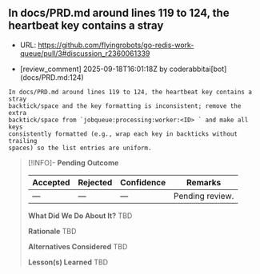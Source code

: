 ## In docs/PRD.md around lines 119 to 124, the heartbeat key contains a stray

- URL: https://github.com/flyingrobots/go-redis-work-queue/pull/3#discussion_r2360061339

- [review_comment] 2025-09-18T16:01:18Z by coderabbitai[bot] (docs/PRD.md:124)

```text
In docs/PRD.md around lines 119 to 124, the heartbeat key contains a stray
backtick/space and the key formatting is inconsistent; remove the extra
backtick/space from `jobqueue:processing:worker:<ID> ` and make all keys
consistently formatted (e.g., wrap each key in backticks without trailing
spaces) so the list entries are uniform.
```

> [!INFO]- **Pending**
> **Outcome**
> 
> | Accepted | Rejected | Confidence | Remarks |
> |----------|----------|------------|---------|
> | — | — | — | Pending review. |
>
> **What Did We Do About It?**
> TBD
>
> **Rationale**
> TBD
>
> **Alternatives Considered**
> TBD
>
> **Lesson(s) Learned**
> TBD
